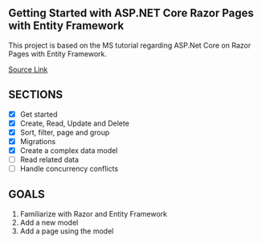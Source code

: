 ## Getting Started with ASP.NET Core Razor Pages with Entity Framework

This project is based on the MS tutorial regarding ASP.Net Core on Razor Pages with Entity Framework.

[Source Link](https://learn.microsoft.com/en-us/aspnet/core/data/ef-rp/intro?view=aspnetcore-7.0)

## SECTIONS

- [x] Get started
- [x] Create, Read, Update and Delete
- [x] Sort, filter, page and group
- [x] Migrations
- [x] Create a complex data model
- [ ] Read related data
- [ ] Handle concurrency conflicts

## GOALS

1. Familiarize with Razor and Entity Framework
2. Add a new model
3. Add a page using the model
